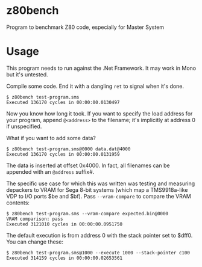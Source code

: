 # z80bench
Program to benchmark Z80 code, especially for Master System

# Usage

This program needs to run against the .Net Framework. It may work in Mono but it's untested.

Compile some code. End it with a dangling `ret` to signal when it's done. 

```
$ z80bench test-program.sms
Executed 136170 cycles in 00:00:00.0130497
```

Now you know how long it took. If you want to specify the load address for your program, append `@<address>` to the filename; it's implicitly at address 0 if unspecified.

What if you want to add some data?

```
$ z80bench test-program.sms@0000 data.dat@4000
Executed 136170 cycles in 00:00:00.0131959
```

The data is inserted at offset 0x4000. In fact, all filenames can be appended with an `@address` suffix#.

The specific use case for which this was written was testing and measuring depackers to VRAM for Sega 8-bit systems (which map a TMS9918a-like VDP to I/O ports $be and $bf). Pass `--vram-compare` to compare the VRAM contents:

```
$ z80bench test-program.sms --vram-compare expected.bin@0000
VRAM comparison: pass
Executed 3121010 cycles in 00:00:00.0951750
```

The default execution is from address 0 with the stack pointer set to $dff0. You can change these:

```
$ z80bench test-program.sms@1000 --execute 1000 --stack-pointer c100
Executed 314159 cycles in 00:00:00.02653561
```
